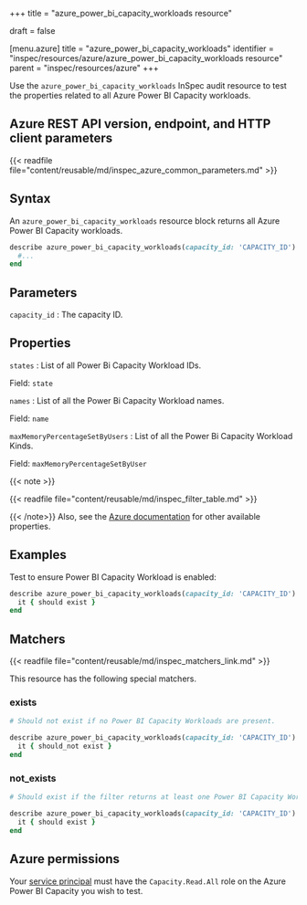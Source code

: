 +++
title = "azure_power_bi_capacity_workloads resource"

draft = false


[menu.azure]
title = "azure_power_bi_capacity_workloads"
identifier = "inspec/resources/azure/azure_power_bi_capacity_workloads resource"
parent = "inspec/resources/azure"
+++

Use the `azure_power_bi_capacity_workloads` InSpec audit resource to test the properties related to all Azure Power BI Capacity workloads.

## Azure REST API version, endpoint, and HTTP client parameters

{{< readfile file="content/reusable/md/inspec_azure_common_parameters.md" >}}

## Syntax

An `azure_power_bi_capacity_workloads` resource block returns all Azure Power BI Capacity workloads.

```ruby
describe azure_power_bi_capacity_workloads(capacity_id: 'CAPACITY_ID') do
  #...
end
```

## Parameters

`capacity_id`
: The capacity ID.

## Properties

`states`
: List of all Power Bi Capacity Workload IDs.

  Field: `state`

`names`
: List of all the Power Bi Capacity Workload names.

  Field: `name`

`maxMemoryPercentageSetByUsers`
: List of all the Power Bi Capacity Workload Kinds.

  Field: `maxMemoryPercentageSetByUser`

{{< note >}}

{{< readfile file="content/reusable/md/inspec_filter_table.md" >}}

{{< /note>}}
Also, see the [Azure documentation](https://docs.microsoft.com/en-us/rest/api/power-bi/capacities/get-Workloads) for other available properties.

## Examples

Test to ensure Power BI Capacity Workload is enabled:

```ruby
describe azure_power_bi_capacity_workloads(capacity_id: 'CAPACITY_ID').where(state: 'Enabled') do
  it { should exist }
end
```

## Matchers

{{< readfile file="content/reusable/md/inspec_matchers_link.md" >}}

This resource has the following special matchers.

### exists

```ruby
# Should not exist if no Power BI Capacity Workloads are present.

describe azure_power_bi_capacity_workloads(capacity_id: 'CAPACITY_ID') do
  it { should_not exist }
end
```

### not_exists

```ruby
# Should exist if the filter returns at least one Power BI Capacity Workloads.

describe azure_power_bi_capacity_workloads(capacity_id: 'CAPACITY_ID') do
  it { should exist }
end
```

## Azure permissions

Your [service principal](https://learn.microsoft.com/en-us/entra/identity-platform/howto-create-service-principal-portal) must have the `Capacity.Read.All` role on the Azure Power BI Capacity you wish to test.
